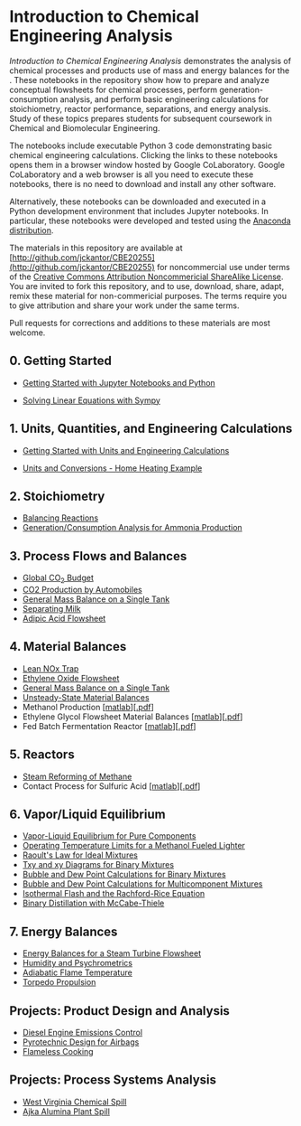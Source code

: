# Introduction to Chemical Engineering Analysis

_Introduction to Chemical Engineering Analysis_ demonstrates the analysis of chemical processes and products use of mass and energy balances for the . These notebooks in the repository show how to prepare and analyze conceptual flowsheets for chemical processes, perform generation-consumption analysis, and perform basic engineering calculations for stoichiometry, reactor performance, separations, and energy analysis. Study of these topics prepares students for subsequent coursework in Chemical and Biomolecular Engineering.

The notebooks include executable Python 3 code demonstrating basic chemical engineering calculations. Clicking the links to these notebooks opens them in a browser window hosted by Google CoLaboratory. Google CoLaboratory and a web browser is all you need to execute these notebooks, there is no need to download and install any other software. 

Alternatively, these notebooks can be downloaded and executed in a Python development environment that includes Jupyter notebooks. In particular, these notebooks were developed and tested using the [Anaconda distribution](https://www.anaconda.com/download/).

The materials in this repository are available at [http://github.com/jckantor/CBE20255](http://github.com/jckantor/CBE20255) for noncommercial use under terms of the [Creative Commons Attribution Noncommericial ShareAlike License](http://creativecommons.org/licenses/by-nc-sa/4.0/). You are invited to fork this repository, and to use, download, share, adapt, remix these material for non-commericial purposes. The terms require you to give attribution and share your work under the same terms. 

Pull requests for corrections and additions to these materials are most welcome.

## 0. Getting Started

* [Getting Started with Jupyter Notebooks and Python](https://colab.research.google.com/github/jckantor/CBE20255/blob/master/notebooks/Getting_Started_with_Jupyter_Notebooks_and_Python.ipynb)

* [Solving Linear Equations with Sympy](https://colab.research.google.com/github/jckantor/CBE20255/blob/master/notebooks/Solving_Linear_Equations_with_Sympy.ipynb)

## 1. Units, Quantities, and Engineering Calculations

* [Getting Started with Units and Engineering Calculations](https://colab.research.google.com/github/jckantor/CBE20255/blob/master/notebooks/Units_and_Engineering_Calculations.ipynb)

* [Units and Conversions - Home Heating Example](https://colab.research.google.com/github/jckantor/CBE20255/blob/master/Units_and_Conversions_Home_Heating_Example.ipynb)

## 2. Stoichiometry

* [Balancing Reactions](https://colab.research.google.com/github/jckantor/CBE20255/blob/master/notebooks/Balancing%20Reactions.ipynb)
* [Generation/Consumption Analysis for Ammonia Production](https://colab.research.google.com/jckantor/CBE20255/blob/master/notebooks/Generation%20Consumption%20Analysis%20for%20Ammonia%20Production.ipynb)

## 3. Process Flows and Balances

* [Global CO<sub>2</sub> Budget](https://colab.research.google.com/github/jckantor/CBE20255/blob/master/notebooks/Global%20CO2%20Budget.ipynb)
* [CO2 Production by Automobiles](https://colab.research.google.com/github/jckantor/CBE20255/blob/master/notebooks/CO2%20Production%20by%20Automobiles.ipynb)
* [General Mass Balance on a Single Tank](https://colab.research.google.com/github/jckantor/CBE20255/blob/master/notebooks/General%20Mass%20Balance%20on%20a%20Single%20Tank.ipynb)
* [Separating Milk](https://colab.research.google.com/github/jckantor/CBE20255/blob/master/notebooks/Separating_Milk.ipynb)
* [Adipic Acid Flowsheet](https://colab.research.google.com/github/jckantor/CBE20255/blob/master/notebooks/Adipic%20Acid%20Flowsheet.ipynb)

## 4. Material Balances

* [Lean NOx Trap](https://colab.research.google.com/github/jckantor/CBE20255/blob/master/notebooks/Lean%20NOx%20Trap.ipynb)
* [Ethylene Oxide Flowsheet](https://colab.research.google.com/github/jckantor/CBE20255/blob/master/notebooks/Ethylene%20Oxide%20Flowsheet.ipynb)
* [General Mass Balance on a Single Tank](https://colab.research.google.com/github/jckantor/CBE20255/blob/master/notebooks/General%20Mass%20Balance%20on%20a%20Single%20Tank.ipynb)
* [Unsteady-State Material Balances](https://colab.research.google.com/github/jckantor/CBE20255/blob/master/notebooks/Unsteady-State%20Material%20Balances.ipynb)
* Methanol Production [[matlab](https://github.com/jckantor/CBE20255/blob/master/matlab/Methanol_Production.m)][[.pdf](http://jckantor.github.com/CBE20255/pdf/Methanol_Production.pdf)]
* Ethylene Glycol Flowsheet Material Balances [[matlab](https://github.com/jckantor/CBE20255/blob/master/matlab/Ethylene_Glycol_Flowsheet_Material_Balances.m)][[.pdf](http://jckantor.github.com/CBE20255/pdf/Ethylene_Glycol_Flowsheet_Material_Balances.pdf)]
* Fed Batch Fermentation Reactor [[matlab](https://github.com/jckantor/CBE20255/blob/master/matlab/Fed_Batch_Fermentation_Reactor.m)][[.pdf](http://jckantor.github.com/CBE20255/pdf/Fed_Batch_Fermentation_Reactor.pdf)]

## 5. Reactors

* [Steam Reforming of Methane](https://colab.research.google.com/github/jckantor/CBE20255/blob/master/notebooks/Steam%20Reforming%20of%20Methane.ipynb)
* Contact Process for Sulfuric Acid [[matlab](https://github.com/jckantor/CBE20255/blob/master/matlab/Contact_Process_for_Sulfuric_Acid.m)][[.pdf](http://jckantor.github.com/CBE20255/pdf/Contact_Process_for_Sulfuric_Acid.pdf)]

## 6. Vapor/Liquid Equilibrium

* [Vapor-Liquid Equilibrium for Pure Components](https://colab.research.google.com/github/jckantor/CBE20255/blob/master/notebooks/Vapor-Liquid%20Equilibrium%20for%20a%20Pure%20Component.ipynb)
* [Operating Temperature Limits for a Methanol Fueled Lighter](https://colab.research.google.com/github/jckantor/CBE20255/blob/master/notebooks/Operating%20Temperature%20Limits%20for%20a%20Methanol%20Fueled%20Lighter.ipynb)
* [Raoult's Law for Ideal Mixtures](https://colab.research.google.com/github/jckantor/CBE20255/blob/master/notebooks/Raoult's_Law_for_Ideal_Mixtures.ipynb)
* [Txy and xy Diagrams for Binary Mixtures](https://colab.research.google.com/github/jckantor/CBE20255/blob/master/notebooks/Txy_and_xy_Diagrams_for_Binary_Mixtures.ipynb)
* [Bubble and Dew Point Calculations for Binary Mixtures](https://colab.research.google.com/github/jckantor/CBE20255/blob/master/notebooks/Bubble%20and%20Dew%20Point%20Calculations%20for%20Binary%20Mixtures.ipynb)
* [Bubble and Dew Point Calculations for Multicomponent Mixtures](https://colab.research.google.com/github/jckantor/CBE20255/blob/master/notebooks/Bubble%20and%20Dew%20Point%20Calculations%20for%20Multicomponent%20Mixtures.ipynb)
* [Isothermal Flash and the Rachford-Rice Equation](https://colab.research.google.com/github/jckantor/CBE20255/blob/master/notebooks/Isothermal_Flash_and_the_Rachford-Rice_Equation.ipynb)
* [Binary Distillation with McCabe-Thiele](https://colab.research.google.com/github/jckantor/CBE20255/blob/master/notebooks/Binary%20Distillation%20with%20McCabe-Thiele.ipynb)

## 7. Energy Balances

* [Energy Balances for a Steam Turbine Flowsheet]()
* [Humidity and Psychrometrics](https://colab.research.google.com/github/jckantor/CBE20255/blob/master/notebooks/Humidity%20and%20Psychrometrics.ipynb)
* [Adiabatic Flame Temperature](https://colab.research.google.com/github/jckantor/CBE20255/blob/master/notebooks/Adiabatic%20Flame%20Temperature.ipynb)
* [Torpedo Propulsion](https://colab.research.google.com/github/jckantor/CBE20255/blob/master/notebooks/Torpedo%20Propulsion.ipynb)

## Projects: Product Design and Analysis

* [Diesel Engine Emissions Control](https://colab.research.google.com/github/jckantor/CBE20255/blob/master/notebooks/Diesel%20Engine%20Emissions%20Control.ipynb)
* [Pyrotechnic Design for Airbags](https://colab.research.google.com/github/jckantor/CBE20255/blob/master/notebooks/Pyrotechnic%20Design%20for%20Airbags.ipynb)
* [Flameless Cooking](https://colab.research.google.com/github/jckantor/CBE20255/blob/master/notebooks/Flameless%20Cooking.ipynb)

## Projects: Process Systems Analysis

* [West Virginia Chemical Spill](https://colab.research.google.com/github/jckantor/CBE20255/blob/master/notebooks/West%20Virginia%20Chemical%20Spill.ipynb)
* [Ajka Alumina Plant Spill](https://colab.research.google.com/github/jckantor/CBE20255/blob/master/notebooks/Ajka%20Alumina%20Plant%20Spill.ipynb)
